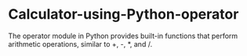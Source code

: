 # Calculator-using-Python-operator
The operator module in Python provides built-in functions that perform arithmetic operations, similar to +, -, *, and /.
